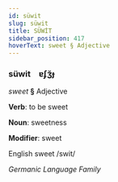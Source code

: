 ```yaml
---
id: süwit
slug: süwit
title: SÜWİT
sidebar_position: 417
hoverText: sweet § Adjective
---
```


### süwit&emsp;<span kind="abugida">ɐʄʒ̆ɟ</span>

*sweet* **§** Adjective

**Verb**: to be sweet

**Noun**: sweetness

**Modifier**: sweet

English sweet /swit/

*Germanic Language Family*